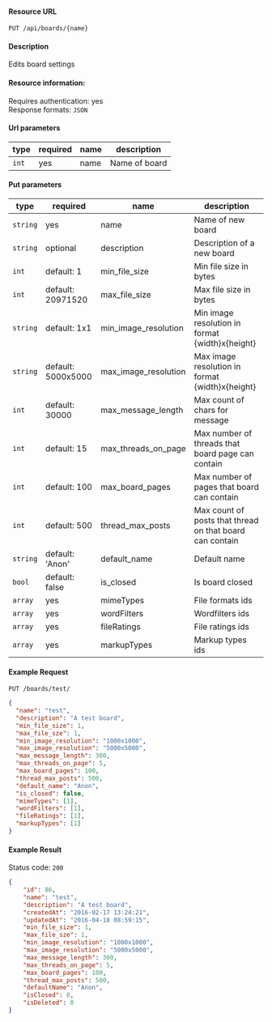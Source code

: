#### Resource URL
`PUT /api/boards/{name}`

#### Description
  Edits board settings

#### Resource information:
  Requires authentication: yes    
  Response formats: `JSON`

#### Url parameters
| type     | required | name                              | description
|----------|----------|-----------------------------------|-------------
| `int`    | yes      | name                              | Name of board

#### Put parameters
| type     | required           | name                 | description
|----------|--------------------|----------------------|-------------
| `string` | yes                | name                 | Name of new board
| `string` | optional           | description          | Description of a new board
| `int`    | default: 1         | min_file_size        | Min file size in bytes
| `int`    | default: 20971520  | max_file_size        | Max file size in bytes
| `string` | default: 1x1       | min_image_resolution | Min image resolution in format {width}x{height}
| `string` | default: 5000x5000 | max_image_resolution | Max image resolution in format {width}x{height}
| `int`    | default: 30000     | max_message_length   | Max count of chars for message
| `int`    | default: 15        | max_threads_on_page  | Max number of threads that board page can contain
| `int`    | default: 100       | max_board_pages      | Max number of pages that board can contain
| `int`    | default: 500       | thread_max_posts     | Max count of posts that thread on that board can contain
| `string` | default: 'Anon'    | default_name         | Default name
| `bool`   | default: false     | is_closed            | Is board closed
| `array`  | yes                | mimeTypes          | File formats ids
| `array`  | yes                | wordFilters          | Wordfilters ids
| `array`  | yes                | fileRatings          | File ratings ids
| `array`  | yes                | markupTypes          | Markup types ids


#### Example Request
`PUT /boards/test/`
```JSON
{
  "name": "test",
  "description": "A test board",
  "min_file_size": 1,
  "max_file_sze": 1,
  "min_image_resolution": "1000x1000",
  "max_image_resolution": "5000x5000",
  "max_message_length": 300,
  "max_threads_on_page": 5,
  "max_board_pages": 100,
  "thread_max_posts": 500,
  "default_name": "Anon",
  "is_closed": false,
  "mimeTypes": [1],
  "wordFilters": [1],
  "fileRatings": [1],
  "markupTypes": [1]
}
```
#### Example Result
Status code: `200`
```JSON
{
	"id": 86,
	"name": "test",
	"description": "A test board",
	"createdAt": "2016-02-17 13:24:21",
	"updatedAt": "2016-04-18 08:59:15",
    "min_file_size": 1,
    "max_file_sze": 1,
    "min_image_resolution": "1000x1000",
    "max_image_resolution": "5000x5000",
    "max_message_length": 300,
    "max_threads_on_page": 5,
    "max_board_pages": 100,
    "thread_max_posts": 500,
	"defaultName": "Anon",
	"isClosed": 0,
	"isDeleted": 0
}
```